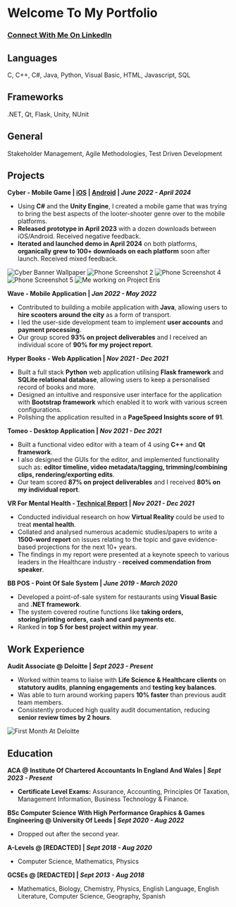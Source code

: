 # Welcome To My Portfolio

### [Connect With Me On LinkedIn](https://www.linkedin.com/in/emadh-miah/)

## Languages
C, C++, C#, Java, Python, Visual Basic, HTML, Javascript, SQL
## Frameworks
.NET, Qt, Flask, Unity, NUnit
## General
Stakeholder Management, Agile Methodologies, Test Driven Development

## Projects
**Cyber - Mobile Game | [iOS](https://apps.apple.com/us/app/cyber-project-eris/id6447302602) | [Android](https://play.google.com/store/apps/details?id=com.HyperoidGames.ProjectEris) | _June 2022 - April 2024_**
- Using **C#** and the **Unity Engine**, I created a mobile game that was trying to bring the best aspects of the looter-shooter genre over to the mobile platforms. 
- **Released prototype in April 2023** with a dozen downloads between iOS/Android. Received negative feedback. 
- **Iterated and launched demo in April 2024** on both platforms, **organically grew to 100+ downloads on each platform** soon after launch. Received mixed feedback.

![Cyber Banner Wallpaper](https://github.com/user-attachments/assets/11b3b71b-158e-455a-abde-84571337ded2)
![Phone Screenshot 2](https://github.com/user-attachments/assets/2b8ba8c7-a0dc-479d-a478-e994a84eff49)
![Phone Screenshot 4](https://github.com/user-attachments/assets/4db23bde-58ef-4116-a4d1-1c911868f780)
![Phone Screenshot 5](https://github.com/user-attachments/assets/f7e6bf0e-3849-440a-a7df-0451d9ee387a)
![Me working on Project Eris](https://github.com/user-attachments/assets/0f5af9c5-2ea8-41fe-bbe1-96743e4a5e91)

**Wave - Mobile Application | _Jan 2022 - May 2022_**
- Contributed to building a mobile application with **Java**, allowing users to **hire scooters around the city** as a form of transport.  
- I led the user-side development team to implement **user accounts** and **payment processing**.
- Our group scored **93% on project deliverables** and I received an individual score of **90% for my project report**.

**Hyper Books - Web Application | _Nov 2021 - Dec 2021_**
- Built a full stack **Python** web application utilising **Flask framework** and **SQLite relational database**, allowing users to keep a personalised record of books and more.
- Designed an intuitive and responsive user interface for the application with **Bootstrap framework** which enabled it to work with various screen configurations.
- Polishing the application resulted in a **PageSpeed Insights score of 91**.

**Tomeo - Desktop Application | _Nov 2021 - Dec 2021_**
- Built a functional video editor with a team of 4 using **C++** and **Qt framework**.
- I also designed the GUIs for the editor, and implemented functionality such as: **editor timeline, video metadata/tagging, trimming/combining clips, rendering/exporting edits**.
- Our team scored **87% on project deliverables** and I received **80% on my individual report**.

**VR For Mental Health - [Technical Report](https://github.com/user-attachments/files/17706620/Technical.Report.pdf) | _Nov 2021 - Dec 2021_**
- Conducted individual research on how **Virtual Reality** could be used to treat **mental health**.
- Collated and analysed numerous academic studies/papers to write a **1500-word report** on issues relating to the topic and gave evidence-based projections for the next 10+ years.
- The findings in my report were presented at a keynote speech to various leaders in the Healthcare industry - **received commendation from speaker**.

**BB POS - Point Of Sale System | _June 2019 - March 2020_**
- Developed a point-of-sale system for restaurants using **Visual Basic** and **.NET framework**.
- The system covered routine functions like **taking orders, storing/printing orders, cash and card payments etc**.
- Ranked in **top 5 for best project within my year**.

## Work Experience
**Audit Associate @ Deloitte | _Sept 2023 -  Present_**
- Worked within teams to liaise with **Life Science & Healthcare clients** on **statutory audits**, **planning engagements** and **testing key balances**.
- Was able to turn around working papers **10% faster** than previous audit team members.
- Consistently produced high quality audit documentation, reducing **senior review times by 2 hours**.

![First Month At Deloitte](https://github.com/user-attachments/assets/8e5351ab-1ec4-4af2-adab-9a0342a93c4d)

## Education
**ACA @ Institute Of Chartered Accountants In England And Wales | _Sept 2023 - Present_**
- **Certificate Level Exams:** Assurance, Accounting, Principles Of Taxation, Management Information, Business Technology & Finance.

**BSc Computer Science With High Performance Graphics & Games Engineering @ University Of Leeds | _Sept 2020 - Aug 2022_**
- Dropped out after the second year.

**A-Levels @ [REDACTED] | _Sept 2018 - Aug 2020_**
- Computer Science, Mathematics, Physics

**GCSEs @ [REDACTED] | _Sept 2013 - Aug 2018_**
- Mathematics, Biology, Chemistry, Physics, English Language, English Literature, Computer Science, Geography, Spanish
